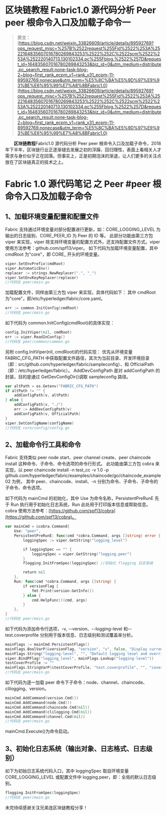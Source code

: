# 区块链教程 Fabric1.0 源代码分析 Peer peer 根命令入口及加载子命令一

> 原文：[https://blog.csdn.net/weixin_33826609/article/details/89592769?ops_request_misc=%257B%2522request%255Fid%2522%253A%2522164835607016780269843253%2522%252C%2522scm%2522%253A%252220140713.130102334.pc%255Fblog.%2522%257D&request_id=164835607016780269843253&biz_id=0&utm_medium=distribute.pc_search_result.none-task-blog-2~blog~first_rank_ecpm_v1~rank_v31_ecpm-11-89592769.nonecase&utm_term=%E5%8C%BA%E5%9D%97%E9%93%BE%E6%95%99%E7%A8%8BFabric1.0](https://blog.csdn.net/weixin_33826609/article/details/89592769?ops_request_misc=%257B%2522request%255Fid%2522%253A%2522164835607016780269843253%2522%252C%2522scm%2522%253A%252220140713.130102334.pc%255Fblog.%2522%257D&request_id=164835607016780269843253&biz_id=0&utm_medium=distribute.pc_search_result.none-task-blog-2~blog~first_rank_ecpm_v1~rank_v31_ecpm-11-89592769.nonecase&utm_term=%E5%8C%BA%E5%9D%97%E9%93%BE%E6%95%99%E7%A8%8BFabric1.0)

　　**区块链教程**Fabric1.0 源代码分析 Peer peer 根命令入口及加载子命令，2018 年下半年，区块链行业正逐渐褪去发展之初的浮躁、回归理性，表面上看相关人才需求与身价似乎正在回落。但事实上，正是初期泡沫的渐退，让人们更多的关注点放在了区块链真正的技术之上。

# Fabric 1.0 源代码笔记 之 Peer #peer 根命令入口及加载子命令

## 1、加载环境变量配置和配置文件

Fabric 支持通过环境变量对部分配置进行更新，如：CORE_LOGGING_LEVEL 为输出的日志级别、CORE_PEER_ID 为 Peer 的 ID 等。
此部分功能由第三方包 viper 来实现，viper 除支持环境变量的配置方式外，还支持配置文件方式。viper 使用方法参考：github.com/spf13/viper。
如下代码为加载环境变量配置，其中 cmdRoot 为"core"，即 CORE_ 开头的环境变量。

```go
viper.SetEnvPrefix(cmdRoot)
viper.AutomaticEnv()
replacer := strings.NewReplacer(".", "_")
viper.SetEnvKeyReplacer(replacer)
//代码在 peer/main.go
```

加载配置文件，同样由第三方包 viper 来实现，具体代码如下：
其中 cmdRoot 为"core"，即/etc/hyperledger/fabric/core.yaml。

```go
err := common.InitConfig(cmdRoot) 
//代码在 peer/main.go
```

如下代码为 common.InitConfig(cmdRoot)的具体实现：

```go
config.InitViper(nil, cmdRoot)
err := viper.ReadInConfig()
//代码在 peer/common/common.go
```

另附 config.InitViper(nil, cmdRoot)的代码实现：
优先从环境变量 FABRIC_CFG_PATH 中获取配置文件路径，其次为当前目录、开发环境目录（即：src/github.com/hyperledger/fabric/sampleconfig）、和 OfficialPath（即：/etc/hyperledger/fabric）。
AddDevConfigPath 是对 addConfigPath 的封装，目的是通过 GetDevConfigDir()调取 sampleconfig 路径。

```go
var altPath = os.Getenv("FABRIC_CFG_PATH")
if altPath != "" {
    addConfigPath(v, altPath)
} else {
    addConfigPath(v, "./")
    err := AddDevConfigPath(v)
    addConfigPath(v, OfficialPath)
}
viper.SetConfigName(configName)
//代码在 core/config/config.go
```

## 2、加载命令行工具和命令

Fabric 支持类似 peer node start、peer channel create、peer chaincode install 这种命令、子命令、命令选项的命令行形式。
此功能由第三方包 cobra 来实现，以 peer chaincode install -n test_cc -v 1.0 -p github.com/hyperledger/fabric/examples/chaincode/go/chaincode_example02 为例，
其中 peer、chaincode、install、-n 分别为命令、子命令、子命令的子命令、命令选项。

如下代码为 mainCmd 的初始化，其中 Use 为命令名称，PersistentPreRunE 先于 Run 执行用于初始化日志系统，Run 此处用于打印版本信息或帮助信息。cobra 使用方法参考：[https://github.com/spf13/cobra](https://github.com/spf13/cobra)。

```go
var mainCmd = &cobra.Command{
    Use: "peer",
    PersistentPreRunE: func(cmd *cobra.Command, args []string) error {
        loggingSpec := viper.GetString("logging_level")

        if loggingSpec == "" {
            loggingSpec = viper.GetString("logging.peer")
        }
        flogging.InitFromSpec(loggingSpec) //初始化 flogging 日志系统

        return nil
    },
    Run: func(cmd *cobra.Command, args []string) {
        if versionFlag {
            fmt.Print(version.GetInfo())
        } else {
            cmd.HelpFunc()(cmd, args)
        }
    },
}
//代码在 peer/main.go
```

如下代码为添加命令行选项，-v, --version、--logging-level 和--test.coverprofile 分别用于版本信息、日志级别和测试覆盖率分析。

```go
mainFlags := mainCmd.PersistentFlags()
mainFlags.BoolVarP(&versionFlag, "version", "v", false, "Display current version of fabric peer server")
mainFlags.String("logging-level", "", "Default logging level and overrides, see core.yaml for full syntax")
viper.BindPFlag("logging_level", mainFlags.Lookup("logging-level"))
testCoverProfile := ""
mainFlags.StringVarP(&testCoverProfile, "test.coverprofile", "", "coverage.cov", "Done")
//代码在 peer/main.go
```

如下代码为逐一加载 peer 命令下子命令：node、channel、chaincode、clilogging、version。

```go
mainCmd.AddCommand(version.Cmd())
mainCmd.AddCommand(node.Cmd())
mainCmd.AddCommand(chaincode.Cmd(nil))
mainCmd.AddCommand(clilogging.Cmd(nil))
mainCmd.AddCommand(channel.Cmd(nil))
//代码在 peer/main.go　
```

mainCmd.Execute()为命令启动。

## 3、初始化日志系统（输出对象、日志格式、日志级别）

如下为初始日志系统代码入口，其中 loggingSpec 取自环境变量 CORE_LOGGING_LEVEL 或配置文件中 logging.peer，即：全局的默认日志级别。

```go
flogging.InitFromSpec(loggingSpec)
//代码在 peer/main.go
```

未完待续感谢关注兄弟连区块链教程分享！
